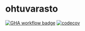 # ohtuvarasto

[![GHA workflow badge](https://github.com/StefanBonney/ohtuvarasto/workflows/CI/badge.svg)](https://github.com/StefanBonney/ohtuvarasto/actions)
[![codecov](https://codecov.io/github/StefanBonney/ohtuvarasto/graph/badge.svg?token=OLCQJF8ZWY)](https://codecov.io/github/StefanBonney/ohtuvarasto)

